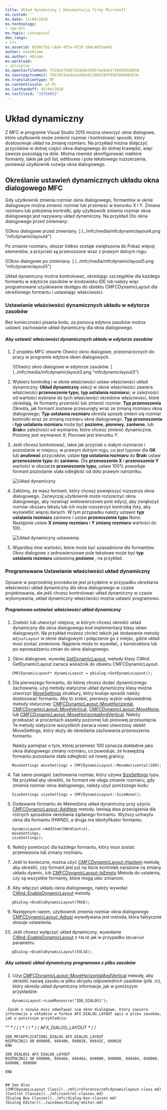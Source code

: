 ```yaml
---
title: Układ dynamiczny | Dokumentacja firmy Microsoft
ms.custom: ''
ms.date: 11/04/2016
ms.technology:
- cpp-mfc
ms.topic: conceptual
dev_langs:
- C++
ms.assetid: 8598cfb2-c8d4-4f5a-bf2b-59dc4653e042
author: mikeblome
ms.author: mblome
ms.workload:
- cplusplus
ms.openlocfilehash: 7518e2fdd07254b8b1991fae8a41f26058920858
ms.sourcegitcommit: 76b7653ae443a2b8eb1186b789f8503609d6453e
ms.translationtype: MT
ms.contentlocale: pl-PL
ms.lasthandoff: 05/04/2018
ms.locfileid: "33350852"
---
```

# <a name="dynamic-layout"></a>Układ dynamiczny
Z MFC w programie Visual Studio 2015 można utworzyć okna dialogowe, które użytkownik może zmienić rozmiar i kontrolować sposób, który dostosowuje układ na zmianę rozmiaru. Na przykład można dołączyć przycisków w dolnej części okna dialogowego do dolnej krawędzi, więc zawsze pozostają na dole. Można również skonfigurować niektóre formanty, takie jak pól list, editboxes i pola tekstowego rozszerzenia, ponieważ użytkownik rozwija okna dialogowego.  
  
## <a name="specifying-dynamic-layout-settings-for-an-mfc-dialog-box"></a>Określanie ustawień dynamicznych układu okna dialogowego MFC  
 Gdy użytkownik zmienia rozmiar okna dialogowego, formantów w oknie dialogowym można zmienić rozmiar lub przenieść w kierunku X i Y. Zmiana rozmiaru lub położenia kontrolki, gdy użytkownik zmienia rozmiar okna dialogowego jest nazywany układ dynamiczny. Na przykład Oto okna dialogowego przed zmieniany:  
  
 ![Okno dialogowe przed zmieniany. ] (../mfc/media/mfcdynamiclayout4.png "mfcdynamiclayout4")  
  
 Po zmianie rozmiaru, obszar listbox zostaje zwiększona do Pokaż więcej elementów, a przyciski są przenoszone wraz z prawym dolnym rogu:  
  
 ![Okno dialogowe po zmieniany. ] (../mfc/media/mfcdynamiclayout5.png "mfcdynamiclayout5")  
  
 Układ dynamiczny można kontrolować, określając szczegółów dla każdego formantu w edytorze zasobów w środowisku IDE lub należy więc programowane uzyskiwanie dostępu do obiektu CMFCDynamicLayout dla określonego formantu i ustawiając właściwości.  
  
### <a name="setting-dynamic-layout-properties-in-the-resource-editor"></a>Ustawianie właściwości dynamicznych układu w edytorze zasobów  
 Bez konieczności pisania kodu, za pomocą edytora zasobów można ustawić zachowanie układ dynamiczny dla okna dialogowego.  
  
##### <a name="to-set-dynamic-layout-properties-in-the-resource-editor"></a>Aby ustawić właściwości dynamicznych układu w edytorze zasobów  
  
1.  Z projektu MFC otwarte Otwórz okno dialogowe, przeznaczonych do pracy w programie edytora okien dialogowych.  
  
     ![Otwórz okno dialogowe w edytorze zasobów. ] (../mfc/media/mfcdynamiclayout3.png "mfcdynamiclayout3")  
  
2.  Wybierz kontrolkę i w oknie właściwości ustaw właściwości układ dynamiczny. **Układ dynamiczny** sekcji w oknie właściwości zawiera właściwości **przenoszenie typu**, **typ ustalania rozmiaru**i, w zależności od wartości wybrane do tych właściwości określone właściwości, które określają, ile formanty przenieść lub zmienić rozmiar. **Typ przenoszenia** Określa, jak formant zostanie przesunięty wraz ze zmianą rozmiaru okna dialogowego; **Typ ustalania rozmiaru** określa sposób zmieni się rozmiar kontrolki wraz ze zmianą rozmiaru okna dialogowego. **Typ przenoszenia** i **typ ustalania rozmiaru** może być **poziome**, **pionowy**, **zarówno**, lub **Brak**w zależności od wymiarów, które chcesz zmienić dynamicznie. Poziomy jest wymiarem X; Pionowe jest kierunku Y.  
  
3.  Jeśli chcesz kontrolować, takie jak przycisk o stałym rozmiarze i pozostanie w miejscu, w prawym dolnym rogu, co jest typowe dla **OK** lub **anulować** przycisków, ustaw **typ ustalania rozmiaru** do  **Brak**i ustaw **przenoszenie typu** do **zarówno**. Dla **przenoszenie X** i **przenoszenie Y** wartości w obszarze **przenoszenie typu**, ustaw 100% powoduje formant pozostanie stała odległość od dołu prawym narożniku.  
  
     ![Układ dynamiczny](../mfc/media/mfcdynamiclayout1.png "mfcdynamiclayout1")  
  
4.  Załóżmy, że masz formant, który chcesz powiększyć rozszerza okna dialogowego. Zazwyczaj użytkownik może rozszerzyć okna dialogowego, aby rozwinąć wielowierszowe pole edycji, aby zwiększyć rozmiar obszaru tekstu lub ich może rozszerzyć kontrolkę listy, aby wyświetlić więcej danych. W tym przypadku należy ustawić **typ ustalania rozmiaru** zarówno i ustaw **przenoszenie typu** None. Następnie ustaw **X zmiany rozmiaru** i **Y zmiany rozmiaru** wartości do 100.  
  
     ![Układ dynamiczny ustawienia](../mfc/media/mfcdynamiclayout2.png "mfcdynamiclayout2")  
  
5.  Wypróbuj inne wartości, które może być uzasadnione dla formantów. Okno dialogowe z jednowierszowe pole tekstowe może być **typ ustalania rozmiaru** ustawioną **poziome** , na przykład.  
  
### <a name="setting-dynamic-layout-properties-programmatically"></a>Programowane Ustawianie właściwości układ dynamiczny  
 Opisane w poprzedniej procedurze jest przydatne w przypadku określania właściwości układ dynamiczny dla okna dialogowego w czasie projektowania, ale jeśli chcesz kontrolować układ dynamiczny w czasie wykonywania, układ dynamiczny właściwości można ustawić programowo.  
  
##### <a name="to-set-dynamic-layout-properties-programmatically"></a>Programowo ustawiać właściwości układ dynamiczny  
  
1.  Znaleźć lub utworzyć miejsce, w którym chcesz określić układ dynamiczny dla okna dialogowego kod implementacji klasy okien dialogowych. Na przykład możesz chcieć takich jak dodawanie metody `AdjustLayout` w oknie dialogowym i połączenie go z miejsc, gdzie układ musi zostać zmienione. Najpierw może to wywołać, z konstruktora lub po wprowadzeniu zmian do okna dialogowego.  
  
2.  Okno dialogowe, wywołaj [GetDynamicLayout](../mfc/reference/cwnd-class.md#getdynamiclayout), metody klasy CWnd. GetDynamicLayout zwraca wskaźnik do obiektu CMFCDynamicLayout.  
  
 ```  
    CMFCDynamicLayout* dynamicLayout = pDialog->GetDynamicLayout();

 ```  
  
3.  Dla pierwszego formantu, do której chcesz dodać dynamicznego zachowania, użyj metody statyczne układ dynamiczny klasy można utworzyć [MoveSettings](../mfc/reference/cmfcdynamiclayout-class.md#movesettings_structure) struktury, który koduje sposób należy dostosować formantu. Aby to zrobić, pierwszy wybór odpowiedniej metody statycznej: [CMFCDynamicLayout::MoveHorizontal](../mfc/reference/cmfcdynamiclayout-class.md#movehorizontal), [CMFCDynamicLayout::MoveVertical](../mfc/reference/cmfcdynamiclayout-class.md#movevertical), [CMFCDynamicLayout::MoveNone](../mfc/reference/cmfcdynamiclayout-class.md#movenone), lub [CMFCDynamicLayout::MoveHorizontalAndVertical](../mfc/reference/cmfcdynamiclayout-class.md#movehorizontalandvertical). Należy przekazać w procentach aspekty poziomej lub pionowej przesunięcia. Te metody statyczne wszystkich zwraca nowo utworzony obiekt MoveSettings, który służy do określania zachowania przenoszenia formantu.  
  
     Należy pamiętać o tym, której przenieść 100 oznacza dokładnie jako okna dialogowego zmiany rozmiaru, co powoduje, że krawędzią formantu pozostanie stała odległość od nowej granicy.  
  
 ```  
    MoveSettings moveSettings = CMFCDynamicLayout::MoveHorizontal(100);

 ```  
  
4.  Tak samo postąpić zachowania rozmiar, który używa [SizeSettings](../mfc/reference/cmfcdynamiclayout-class.md#sizesettings_structure) typu. Na przykład aby określić, że formant nie ulega zmianie rozmiaru, gdy zmienia rozmiar okna dialogowego, należy użyć poniższego kodu:  
  
 ```  
    SizeSettings sizeSettings = CMFCDynamicLayout::SizeNone();

 ```  
  
5.  Dodawanie formantu do Menedżera układ dynamiczny przy użyciu [CMFCDynamicLayout::AddItem](../mfc/reference/cmfcdynamiclayout-class.md#additem) metody. Istnieją dwa przeciążenia dla różnych sposobów określania żądanego formantu. Wyższy uchwytu okna dla formantu (HWND), a druga ma identyfikator formantu.  
  
 ```  
    dynamicLayout->AddItem(hWndControl,
    moveSettings,
    sizeSettings);

 ```  
  
6.  Należy powtórzyć dla każdego formantu, który musi zostać przeniesiona lub zmiany rozmiaru.  
  
7.  Jeśli to konieczne, można użyć [CMFCDynamicLayout::HasItem](../mfc/reference/cmfcdynamiclayout-class.md#hasitem) metodę, aby określić, czy formant jest już na liście kontrolek narażone na zmiany układu dyamic, lub [CMFCDynamicLayout::IsEmpty](../mfc/reference/cmfcdynamiclayout-class.md#isempty) Metoda do ustalenia, czy są wszystkie formanty, które mogą ulec zmianom.  
  
8.  Aby włączyć układu okna dialogowego, należy wywołać [CWnd::EnableDynamicLayout](../mfc/reference/cwnd-class.md#enabledynamiclayout) metody.  
  
 ```  
    pDialog->EnableDynamicLayout(TRUE);

 ```  
  
9. Następnym razem, użytkownik zmienia rozmiar okna dialogowego [CMFCDynamicLayout::Adjust](../mfc/reference/cmfcdynamiclayout-class.md#adjust) wywoływana jest metoda, która faktycznie stosuje ustawienia.  
  
10. Jeśli chcesz wyłączyć układ dynamiczny, wywołanie [CWnd::EnableDynamicLayout](../mfc/reference/cwnd-class.md#enabledynamiclayout) z `FALSE` jak w przypadku `bEnabled` parametru.  
  
 ```  
    pDialog->EnableDynamicLayout(FALSE);

 ```  
  
##### <a name="to-set-the-dynamic-layout-programmatically-from-a-resource-file"></a>Aby ustawić układ dynamiczny programowo z pliku zasobów  
  
1.  Użyj [CMFCDynamicLayout::MoveHorizontalAndVertical](../mfc/reference/cmfcdynamiclayout-class.md#movehorizontalandvertical) metodę, aby określić nazwę zasobu w pliku skryptu odpowiednich zasobów (plik .rc), który określa układ dynamiczny informacje, jak w poniższym przykładzie:  
  
 ```  
    dynamicLayout->LoadResource("IDD_DIALOG1");

 ```  
  
     Zasób o nazwie musi odwoływać się okno dialogowe, który zawiera informacje o układzie w formie AFX_DIALOG_LAYOUT wpis w pliku zasobów, jak w poniższym przykładzie:  
  
 "" * / / / * / / * / / AFX_DIALOG_LAYOUT * / /  
 
    IDD_MFCAPPLICATION1_DIALOG AFX_DIALOG_LAYOUT  
    ROZPOCZNIJ OD 0X0000, 0X6400, 0X0028, 0X643C, 0X0028  
    END 
 
    IDD_DIALOG1 AFX_DIALOG_LAYOUT  
    ROZPOCZNIJ OD 0X0000, 0X6464, 0X6464, 0X0000, 0X0000, 0X6464, 0X0000, 0X0000, 0X0000  
 
    END 
 ```  
  
## See Also  
 [CMFCDynamicLayout Class](../mfc/reference/cmfcdynamiclayout-class.md)   
 [Control Classes](../mfc/control-classes.md)   
 [Dialog Box Classes](../mfc/dialog-box-classes.md)   
 [Dialog Editor](../windows/dialog-editor.md)

